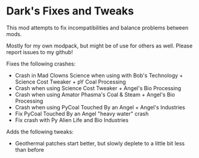 # Dark's Fixes and Tweaks
This mod attempts to fix incompatibilities and balance problems between mods.

Mostly for my own modpack, but might be of use for others as well.
Please report issues to my github!

Fixes the following crashes:
- Crash in Mad Clowns Science when using with Bob's Technology + Science Cost Tweaker  + pY Coal Processing
- Crash when using Science Cost Tweaker + Angel's Bio Processing
- Crash when using Amator Phasma's Coal & Steam + Angel's Bio Processing
- Crash when using PyCoal Touched By an Angel + Angel's Industries
- Fix PyCoal Touched By an Angel "heavy water" crash
- Fix crash with Py Alien Life and Bio Industries

Adds the following tweaks:
- Geothermal patches start better, but slowly deplete to a little bit less than before

